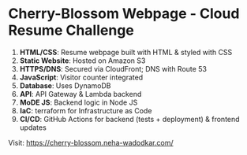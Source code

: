 # Cherry-Blossom Webpage - Cloud Resume Challenge

1. **HTML/CSS**: Resume webpage built with HTML & styled with CSS  
2. **Static Website**: Hosted on Amazon S3  
3. **HTTPS/DNS**: Secured via CloudFront; DNS with Route 53  
4. **JavaScript**: Visitor counter integrated  
5. **Database**: Uses DynamoDB  
6. **API**: API Gateway & Lambda backend  
7. **MoDE JS**: Backend logic in Node JS  
8. **IaC**: terraform for Infrastructure as Code  
9. **CI/CD**: GitHub Actions for backend (tests + deployment) & frontend updates  

Visit: https://cherry-blossom.neha-wadodkar.com/ 
